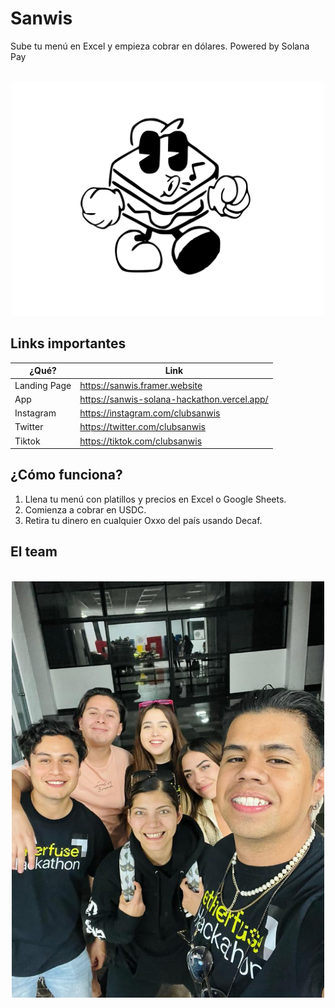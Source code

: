 #  Sanwis

Sube tu menú en Excel y empieza cobrar en dólares. Powered by Solana Pay

<p align="center">
    <br>
    <img src="img/sanwis.svg" width="500"/>
    <br>
<p>

## Links importantes

| ¿Qué? | Link |
|---|---|
| Landing Page | https://sanwis.framer.website |
| App | https://sanwis-solana-hackathon.vercel.app/ |
| Instagram | https://instagram.com/clubsanwis |
| Twitter | https://twitter.com/clubsanwis |
| Tiktok | https://tiktok.com/clubsanwis |

## ¿Cómo funciona?

1. Llena tu menú con platillos y precios en Excel o Google Sheets.
2. Comienza a cobrar en USDC.
3. Retira tu dinero en cualquier Oxxo del país usando Decaf.

## El team

<p align="center">
    <br>
    <img src="img/team.jpeg" width="500"/>
    <br>
<p>
    



